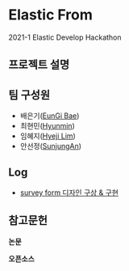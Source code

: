 # Elastic From

2021-1 Elastic Develop Hackathon

## 프로젝트 설명

## 팀 구성원

* 배은기\([EunGi Bae](https://github.com/BaeEunGi)\)
* 최현민\([Hyunmin](https://github.com/hyunmin0317)\)
* 임혜지\([Hyeji Lim](https://github.com/hyeji1221)\)
* 안선정\([SunjungAn](https://github.com/sunjungAn)\)

## Log
+  [survey form 디자인 구상 & 구현](https://github.com/sunjungAn/Elastic_hip/tree/master/CodePen_Export_PoprZVK/CodePen_Export_PoprZVK)


## 참고문헌

**논문**

**오픈소스**

